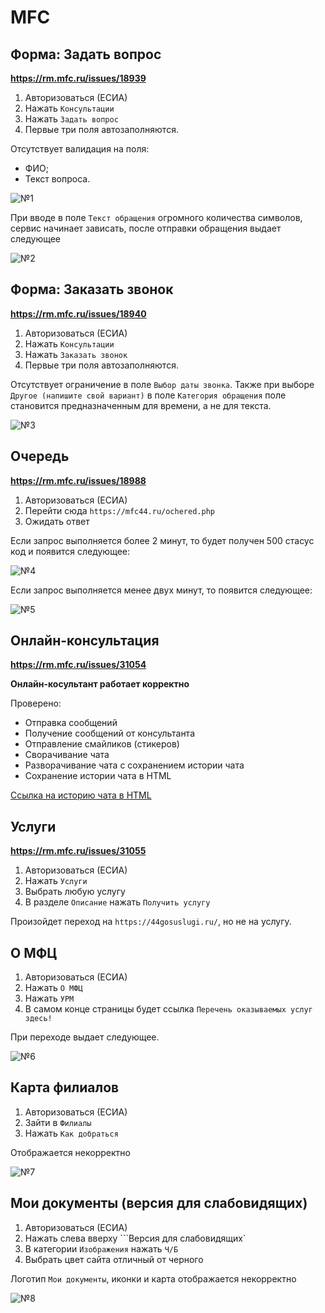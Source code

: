 # MFC

## Форма: Задать вопрос
**https://rm.mfc.ru/issues/18939**

1. Авторизоваться (ЕСИА)
2. Нажать ```Консультации```
3. Нажать ```Задать вопрос```
4. Первые три поля автозаполняются.

Отсутствует валидация на поля: 
- ФИО;
- Текст вопроса.

![№1](ask.png)

При вводе в поле ```Текст обращения``` огромного количества символов, сервис начинает зависать, после отправки обращения выдает следующее

![№2](ask2.png)

## Форма: Заказать звонок
**https://rm.mfc.ru/issues/18940**

1. Авторизоваться (ЕСИА)
2. Нажать ```Консультации```
3. Нажать ```Заказать звонок```
4. Первые три поля автозаполняются.

Отсутствует ограничение в поле ```Выбор даты звонка```.
Также при выборе ```Другое (напишите свой вариант)``` в поле ```Категория обращения``` поле становится предназначенным для времени, а не для текста.

![№3](call.png)

## Очередь
**https://rm.mfc.ru/issues/18988**

1. Авторизоваться (ЕСИА)
2. Перейти сюда ```https://mfc44.ru/ochered.php```
3. Ожидать ответ

Если запрос выполняется более 2 минут, то будет получен 500 стасус код и появится следующее:

![№4](bad.png)

Если запрос выполняется менее двух минут, то появится следующее:

![№5](good.png)


## Онлайн-консультация
**https://rm.mfc.ru/issues/31054**

**Онлайн-косультант работает корректно**

Проверено: 
- Отправка сообщений
- Получение сообщений от консультанта
- Отправление смайликов (стикеров)
- Сворачивание чата
- Разворачивание чата с сохранением истории чата
- Сохранение истории чата в HTML

[Ссылка на историю чата в HTML](https://github.com/letsdrum/qa/blob/master/26.02.2020/2020-02-26T12_30_46.887Z_mfc44.ru_chat_log.html)


## Услуги
**https://rm.mfc.ru/issues/31055**

1. Авторизоваться (ЕСИА)
2. Нажать ```Услуги```
3. Выбрать любую услугу
4. В разделе ```Описание``` нажать ```Получить услугу```

Произойдет переход на ```https://44gosuslugi.ru/```, но не на услугу.

## О МФЦ

1. Авторизоваться (ЕСИА)
2. Нажать ```О МФЦ```
3. Нажать ```УРМ```
4. В самом конце страницы будет ссылка ```Перечень оказываемых услуг здесь!```

При переходе выдает следующее.

![№6](404.png)

## Карта филиалов
1. Авторизоваться (ЕСИА)
2. Зайти в ```Филиалы```
3. Нажать ```Как добраться```

Отображается некорректно

![№7](map.png)

## Мои документы (версия для слабовидящих)
1. Авторизоваться (ЕСИА)
2. Нажать слева вверху ```Версия для слабовидящих`
3. В категории ```Изображения``` нажать ```Ч/Б```
4. Выбрать цвет сайта отличный от черного

Логотип ```Мои документы```, иконки и карта отображается некорректно

![№8](jpeg.png)